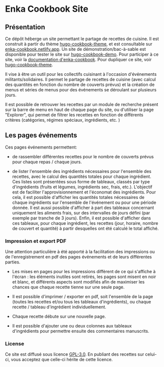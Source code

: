 # Enka Cookbook Site

## Présentation

Ce dépôt héberge un site permettant le partage de recettes de cuisine. Il est construit à partir du thème [hugo-cookbook-theme](https://github.com/encas-parka/hugo-cookbook-theme), et est consultable sur  [enka-cookbook.netlify.app](https://enka-cookbook.netlify.app). Un site de démonstration/bac-à-sable est disponible pour tester le site sur [hugo-cookbook-demo](https://hugo-cookbook-demo.netlify.app/). Pour participer à ce site, voir la [documentation d'enka-cookbook](). Pour dupliquer ce site, voir [hugo-cookbook-theme](https://github.com/encas-parka/hugo-cookbook-theme).

Il vise à être un outil pour les collectifs cuisinant à l'occasion d'événements militants/solidaires. Il permet le partage de recettes de cuisine (avec calcul des quantités en fonction du nombre de couverts prévus) et la création de menus et séries de menus pour des événements se déroulant sur plusieurs jours. 

Il est possible de retrouver les recettes par un module de recherche présent sur la barre de menu en haut de chaque page du site, ou d'utiliser la page "Explorer", qui permet de filtrer les recettes en fonction de différents critères (catégories, régimes spéciaux, ingrédients, etc. )

## Les pages événements

Ces pages événements permettent:

- de rassembler différentes recettes pour le nombre de couverts prévus pour chaque repas / chaque jours. 

- de lister l'ensemble des ingrédients nécessaires pour l'ensemble des recettes, avec le calcul des quantités totales pour chaque ingrédient. Ces listes sont présentées sous forme de tableaux, classés par type d'ingrédients (fruits et légumes, ingrédients sec, frais, etc.). L'objectif est de faciliter l'approvisionnement et l'économat des ingrédients. Pour cela, il est possible d'afficher les quantités totales nécessaires de chaque ingrédients sur l'ensemble de l'événement ou pour une période donnée. Il est aussi possible d'afficher à part des tableaux concernant uniquement les aliments frais, sur des intervalles de jours défini (par exemple par tranche de 3 jours). Enfin, il est possible d'afficher dans ces tableaux, pour chaque ingrédient, les recettes (jour, horaire, nombre de couvert et quantité) à partir desquelles ont été calculé le total affiché.  

### Impression et export PDF

Une attention particulière à été apporté à la facilitation des impressions ou de l'enregistrement en pdf des pages événements et de leurs différentes parties. 

- Les mises en pages pour les impressions diffèrent de ce qui s'affiche à l'écran : les éléments inutiles sont retirés, les pages sont misent en noir et blanc, et différents aspects sont modifiés afin de maximiser les chances que chaque recette tienne sur une seule page.

- Il est possible d'imprimer / exporter en pdf, soit l'ensemble de la page (toutes les recettes et/ou tous les tableaux d'ingrédients), ou chaque recette / tableau d'ingrédient individuellement.

- Chaque recette débute sur une nouvelle page.

- Il est possible d'ajouter une ou deux colonnes aux tableaux d'ingrédients pour permettre ensuite des commentaires manuscrits. 

### License

Ce site est diffusé sous licence [GPL-3.0](https://opensource.org/license/gpl-3-0/). En publiant des recettes sur celui-ci, vous acceptez que celle-ci hérite de cette licence. 
